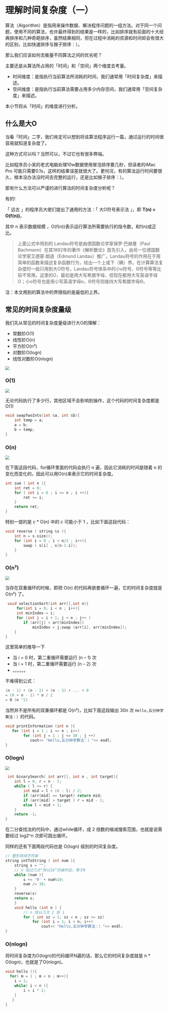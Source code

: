 # 理解时间复杂度（一）



算法（Algorithm）是指用来操作数据、解决程序问题的一组方法。对于同一个问题，使用不同的算法，也许最终得到的结果是一样的，比如排序就有前面的十大经典排序和几种奇葩排序，虽然结果相同，但在过程中消耗的资源和时间却会有很大的区别，比如快速排序与猴子排序：）。

那么我们应该如何去衡量不同算法之间的优劣呢？

主要还是从算法所占用的「时间」和「空间」两个维度去考量。

- 时间维度：是指执行当前算法所消耗的时间，我们通常用「时间复杂度」来描述。
- 空间维度：是指执行当前算法需要占用多少内存空间，我们通常用「空间复杂度」来描述。

本小节将从「时间」的维度进行分析。

## 什么是大O

当看「时间」二字，我们肯定可以想到将该算法程序运行一篇，通过运行的时间很容易就知道复杂度了。

这种方式可以吗？当然可以，不过它也有很多弊端。

比如程序员小吴的老式电脑处理10w数据使用冒泡排序要几秒，但读者的iMac Pro 可能只需要0.1s，这样的结果误差就很大了。更何况，有的算法运行时间要很久，根本没办法没时间去完整的运行，还是比如猴子排序：）。

那有什么方法可以严谨的进行算法的时间复杂度分析呢？

有的!

「 远古 」的程序员大佬们提出了通用的方法：「 大O符号表示法 」，即 **T(n) = O(f(n))**。

其中 n 表示数据规模 ，O(f(n))表示运行算法所需要执行的指令数，和f(n)成正比。

> 上面公式中用到的 Landau符号是由德国数论学家保罗·巴赫曼（Paul Bachmann）在其1892年的著作《解析数论》首先引入，由另一位德国数论学家艾德蒙·朗道（Edmund Landau）推广。Landau符号的作用在于用简单的函数来描述复杂函数行为，给出一个上或下（确）界。在计算算法复杂度时一般只用到大O符号，Landau符号体系中的小o符号、Θ符号等等比较不常用。这里的O，最初是用大写希腊字母，但现在都用大写英语字母O；小o符号也是用小写英语字母o，Θ符号则维持大写希腊字母Θ。

注：本文用到的算法中的界限指的是最低的上界。

## 常见的时间复杂度量级

我们先从常见的时间复杂度量级进行大O的理解：

- 常数阶O(1)
- 线性阶O(n)
- 平方阶O(n²)
- 对数阶O(logn)
- 线性对数阶O(nlogn)

<img src="https://gcore.jsdelivr.net/gh/2234416233/myImage/img/1571058263-eaced6bd6a2ee0c.jpeg" style="zoom:80%;" />

### O(1)

<img src="https://gcore.jsdelivr.net/gh/2234416233/myImage/img/1571058263-8c2f5424e95ac82.gif" style="zoom:80%;" />

无论代码执行了多少行，其他区域不会影响到操作，这个代码的时间复杂度都是O(1)

```c++
void swapTwoInts(int &a, int &b){
    int temp = a;
  	a = b;
  	b = temp;
}
```

### O(n)

<img src="https://gcore.jsdelivr.net/gh/2234416233/myImage/img/1571058264-eedba53ae5b37bc.gif" style="zoom:80%;" />

在下面这段代码，for循环里面的代码会执行 n 遍，因此它消耗的时间是随着 n 的变化而变化的，因此可以用O(n)来表示它的时间复杂度。

```c++
int sum ( int n ){
   	int ret = 0;
   	for ( int i = 0 ; i <= n ; i ++){
      	ret += i;
   	}
   	return ret;
}
```

特别一提的是 c * O(n) 中的 c 可能小于 1 ，比如下面这段代码：

```c++
void reverse ( string &s ){
    int n = s.size();
    for (int i = 0 ; i < n/2 ; i++){
      	swap ( s[i] , s[n-1-i]);
    }
}
```

### O(n²)

<img src="https://gcore.jsdelivr.net/gh/2234416233/myImage/img/1571058264-4419dde13986262.gif" style="zoom:80%;" />

当存在双重循环的时候，即把 O(n) 的代码再嵌套循环一遍，它的时间复杂度就是 O(n²) 了。

```c++
 void selectionSort(int arr[],int n){
     for(int i = 0; i < n ; i++){
     int minIndex = i;
     for (int j = i + 1; j < n ; j++ )
		if (arr[j] < arr[minIndex])
         	minIndex = j;swap (arr[i], arr[minIndex]);
    }
}
```

这里简单的推导一下

- 当 i = 0 时，第二重循环需要运行 (n – 1)  次
- 当 i = 1 时，第二重循环需要运行 (n – 2)  次
- 。。。。。。

不难得到公式：

```c++
(n - 1) + (n - 2) + (n - 3) + ... + 0
= (0 + n - 1) * n / 2
= O (n ^2)
```

当然并不是所有的双重循环都是 O(n²)，比如下面这段输出 30n 次 `Hello,五分钟学算法：）`的代码。

```c++
void printInformation (int n ){
   for (int i = 1 ; i <= n ; i++)
        for (int j = 1 ; j <= 30 ; j ++)
           cout<< "Hello,五分钟学算法：）"<< endl;
}
```

### O(logn)

<img src="https://gcore.jsdelivr.net/gh/2234416233/myImage/img/1571058264-f15712706d19b10.gif" style="zoom: 80%;" />

```c++
 int binarySearch( int arr[], int n , int target){
   	int l = 0, r = n - 1;
   	while ( l <= r) {
     	int mid = l + (r - l) / 2;
     	if (arr[mid] == target) return mid;
     	if (arr[mid] > target ) r = mid - 1;
     	else l = mid + 1;
   	}
   	return -1;
}
```

在二分查找法的代码中，通过while循环，成 2 倍数的缩减搜索范围，也就是说需要经过 log2^n 次即可跳出循环。

同样的还有下面两段代码也是 O(logn) 级别的时间复杂度。

```c++
// 整形转成字符串
string intToString ( int num ){
    string s = "";
    // n 经过几次“除以10”的操作后，等于0
    while (num ){
        s += '0' + num%10;
        num /= 10;
    }
    reverse(s)
    return s;
    }
    void hello (int n ) {
        // n 除以几次 2 到 1
        for ( int sz = 1; sz < n ; sz += sz) 
            for (int i = 1; i < n; i++)
                cout<< "Hello,五分钟学算法：）"<< endl;
}
```

### O(nlogn)

将时间复杂度为O(logn)的代码循环N遍的话，那么它的时间复杂度就是 n * O(logn)，也就是了O(nlogn)。

```c++
void hello (){
  for( m = 1 ; m < n ; m++){
    i = 1;
    while( i < n ){
        i = i * 2;
    }
   }
}
```

